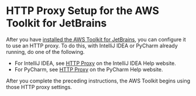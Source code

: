 # HTTP Proxy Setup for the AWS Toolkit for JetBrains<a name="setup-http-proxy"></a>

After you have [installed the AWS Toolkit for JetBrains](key-tasks.md#key-tasks-install), you can configure it to use an HTTP proxy\. To do this, with IntelliJ IDEA or PyCharm already running, do one of the following\.
+ For IntelliJ IDEA, see [HTTP Proxy](https://www.jetbrains.com/help/idea/settings-http-proxy.html) on the IntelliJ IDEA Help website\.
+ For PyCharm, see [HTTP Proxy](https://www.jetbrains.com/help/pycharm/settings-http-proxy.html) on the PyCharm Help website\.

After you complete the preceding instructions, the AWS Toolkit begins using those HTTP proxy settings\.